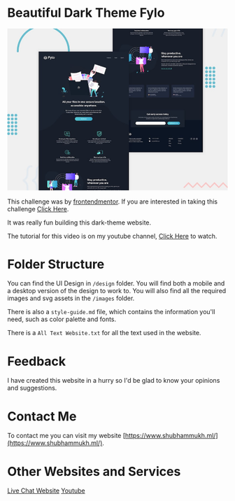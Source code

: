 # Beautiful Dark Theme Fylo

![Design preview](./design/desktop-preview.jpg)

This challenge was by [frontendmentor](frontendmentor.io). If you are interested in taking this challenge [Click Here](https://www.frontendmentor.io/challenges/fylo-dark-theme-landing-page-5ca5f2d21e82137ec91a50fd).

It was really fun building this dark-theme website.

The tutorial for this video is on my youtube channel, [Click Here](https://www.youtube.com/channel/UCRWxkcKlKLkUyO5I5VlQivg) to watch.

# Folder Structure

You can find the UI Design in `/design` folder. You will find both a mobile and a desktop version of the design to work to. You will also find all the required images and svg assets in the `/images` folder.

There is also a `style-guide.md` file, which contains the information you'll need, such as color palette and fonts.

There is a `All Text Website.txt` for all the text used in the website.

# Feedback

I have created this website in a hurry so I'd be glad to know your opinions and suggestions.

# Contact Me

To contact me you can visit my website [https://www.shubhammukh.ml/](https://www.shubhammukh.ml/).

# Other Websites and Services

[Live Chat Website](https://www.livechatbytech.tk)
[Youtube](https://www.youtube.com/channel/UCRWxkcKlKLkUyO5I5VlQivg)
